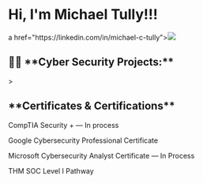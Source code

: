 <h1>Hi, I'm Michael Tully!!! </h1>
a href="https://linkedin.com/in/michael-c-tully"><img src="https://img.shields.io/badge/-LinkedIn-0072b1?&style=for-the-badge&logo=linkedin&logoColor=white" /></a>

<h2>👨‍💻 **Cyber Security Projects:**</h2>
                                     >







<h2> **Certificates & Certifications**</h2>

CompTIA Security + ― In process

Google Cybersecurity Professional Certificate

Microsoft Cybersecurity Analyst Certificate ― In Process
   
THM SOC Level I Pathway
 

